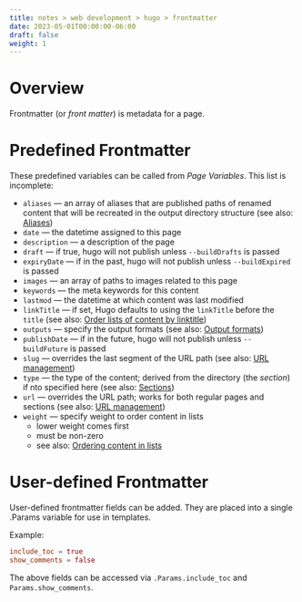```yaml
---
title: notes > web development > hugo > frontmatter
date: 2023-05-01T00:00:00-06:00
draft: false
weight: 1
---
```


# Overview
Frontmatter (or *front matter*) is metadata for a page.

# Predefined Frontmatter
These predefined variables can be called from *Page Variables*.  This list is incomplete:
- `aliases` — an array of aliases that are published paths of renamed content that will be recreated in the output directory structure (see also: [Aliases](https://gohugo.io/content-management/urls/#aliases))
- `date` — the datetime assigned to this page
- `description` — a description of the page
- `draft` — if true, hugo will not publish unless `--buildDrafts` is passed
- `expiryDate` — if in the past, hugo will not publish unless `--buildExpired` is passed
- `images` — an array of paths to images related to this page
- `keywords` — the meta keywords for this content
- `lastmod` — the datetime at which content was last modified
- `linkTitle` — if set, Hugo defaults to using the `linkTitle` before the `title` (see also: [Order lists of content by linktitle](https://gohugo.io/templates/lists/#by-link-title))
- `outputs` — specify the output formats (see also: [Output formats](https://gohugo.io/templates/output-formats/))
- `publishDate` — if in the future, hugo will not publish unless `--buildFuture` is passed
- `slug` — overrides the last segment of the URL path (see also: [URL management](https://gohugo.io/content-management/urls/#slug))
- `type` — the type of the content; derived from the directory (the *section*) if nto specified here (see also: [Sections](https://gohugo.io/content-management/sections/))
- `url` — overrides the URL path; works for both regular pages and sections (see also: [URL management](https://gohugo.io/content-management/urls/#slug))
- `weight` — specify weight to order content in lists
  - lower weight comes first
  - must be non-zero
  - see also: [Ordering content in lists](https://gohugo.io/templates/lists/#order-content)

# User-defined Frontmatter
User-defined frontmatter fields can be added.  They are placed into a single .Params variable for use in templates.

Example:
```toml
include_toc = true
show_comments = false
```

The above fields can be accessed via `.Params.include_toc` and `Params.show_comments`.
